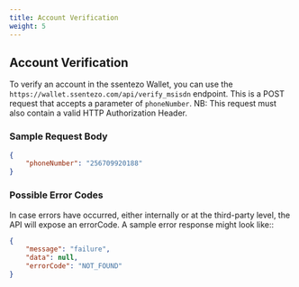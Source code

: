 ```yaml
---
title: Account Verification
weight: 5
---
```


## Account Verification

To verify an account in the ssentezo Wallet, you can use the `https://wallet.ssentezo.com/api/verify_msisdn` endpoint. This is a POST request that accepts a parameter of `phoneNumber`. NB: This request must also contain a valid HTTP Authorization Header.

### Sample Request Body

```json
{
    "phoneNumber": "256709920188"
}
```

### Possible Error Codes

In case errors have occurred, either internally or at the third-party level, the API will expose an errorCode. A sample error response might look like::

```json
{
    "message": "failure",
    "data": null,
    "errorCode": "NOT_FOUND"
}

```